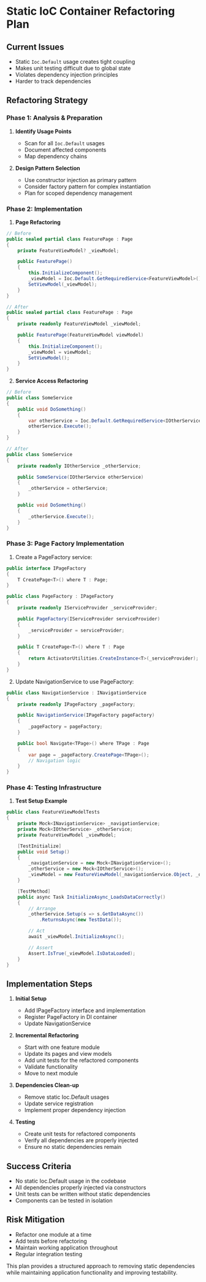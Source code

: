 # Static IoC Container Refactoring Plan

## Current Issues
- Static `Ioc.Default` usage creates tight coupling
- Makes unit testing difficult due to global state
- Violates dependency injection principles
- Harder to track dependencies

## Refactoring Strategy

### Phase 1: Analysis & Preparation
1. **Identify Usage Points**
   - Scan for all `Ioc.Default` usages
   - Document affected components
   - Map dependency chains

2. **Design Pattern Selection**
   - Use constructor injection as primary pattern
   - Consider factory pattern for complex instantiation
   - Plan for scoped dependency management

### Phase 2: Implementation

1. **Page Refactoring**
```csharp
// Before
public sealed partial class FeaturePage : Page
{
    private FeatureViewModel? _viewModel;

    public FeaturePage()
    {
        this.InitializeComponent();
        _viewModel = Ioc.Default.GetRequiredService<FeatureViewModel>();
        SetViewModel(_viewModel);
    }
}

// After
public sealed partial class FeaturePage : Page
{
    private readonly FeatureViewModel _viewModel;

    public FeaturePage(FeatureViewModel viewModel)
    {
        this.InitializeComponent();
        _viewModel = viewModel;
        SetViewModel();
    }
}
```

2. **Service Access Refactoring**
```csharp
// Before
public class SomeService
{
    public void DoSomething()
    {
        var otherService = Ioc.Default.GetRequiredService<IOtherService>();
        otherService.Execute();
    }
}

// After
public class SomeService
{
    private readonly IOtherService _otherService;

    public SomeService(IOtherService otherService)
    {
        _otherService = otherService;
    }

    public void DoSomething()
    {
        _otherService.Execute();
    }
}
```

### Phase 3: Page Factory Implementation

1. Create a PageFactory service:
```csharp
public interface IPageFactory
{
    T CreatePage<T>() where T : Page;
}

public class PageFactory : IPageFactory
{
    private readonly IServiceProvider _serviceProvider;

    public PageFactory(IServiceProvider serviceProvider)
    {
        _serviceProvider = serviceProvider;
    }

    public T CreatePage<T>() where T : Page
    {
        return ActivatorUtilities.CreateInstance<T>(_serviceProvider);
    }
}
```

2. Update NavigationService to use PageFactory:
```csharp
public class NavigationService : INavigationService
{
    private readonly IPageFactory _pageFactory;

    public NavigationService(IPageFactory pageFactory)
    {
        _pageFactory = pageFactory;
    }

    public bool Navigate<TPage>() where TPage : Page
    {
        var page = _pageFactory.CreatePage<TPage>();
        // Navigation logic
    }
}
```

### Phase 4: Testing Infrastructure

1. **Test Setup Example**
```csharp
public class FeatureViewModelTests
{
    private Mock<INavigationService> _navigationService;
    private Mock<IOtherService> _otherService;
    private FeatureViewModel _viewModel;

    [TestInitialize]
    public void Setup()
    {
        _navigationService = new Mock<INavigationService>();
        _otherService = new Mock<IOtherService>();
        _viewModel = new FeatureViewModel(_navigationService.Object, _otherService.Object);
    }

    [TestMethod]
    public async Task InitializeAsync_LoadsDataCorrectly()
    {
        // Arrange
        _otherService.Setup(s => s.GetDataAsync())
            .ReturnsAsync(new TestData());

        // Act
        await _viewModel.InitializeAsync();

        // Assert
        Assert.IsTrue(_viewModel.IsDataLoaded);
    }
}
```

## Implementation Steps

1. **Initial Setup**
   - Add IPageFactory interface and implementation
   - Register PageFactory in DI container
   - Update NavigationService

2. **Incremental Refactoring**
   - Start with one feature module
   - Update its pages and view models
   - Add unit tests for the refactored components
   - Validate functionality
   - Move to next module

3. **Dependencies Clean-up**
   - Remove static Ioc.Default usages
   - Update service registration
   - Implement proper dependency injection

4. **Testing**
   - Create unit tests for refactored components
   - Verify all dependencies are properly injected
   - Ensure no static dependencies remain

## Success Criteria
- No static Ioc.Default usage in the codebase
- All dependencies properly injected via constructors
- Unit tests can be written without static dependencies
- Components can be tested in isolation

## Risk Mitigation
- Refactor one module at a time
- Add tests before refactoring
- Maintain working application throughout
- Regular integration testing

This plan provides a structured approach to removing static dependencies while maintaining application functionality and improving testability.